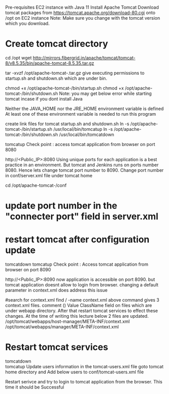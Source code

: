Pre-requisites
EC2 instance with Java 11
Install Apache Tomcat
Download tomcat packages from https://tomcat.apache.org/download-80.cgi onto /opt on EC2 instance
Note: Make sure you change <version> with the tomcat version which you download.

# Create tomcat directory
cd /opt
wget http://mirrors.fibergrid.in/apache/tomcat/tomcat-8/v8.5.35/bin/apache-tomcat-8.5.35.tar.gz
  
tar -xvzf /opt/apache-tomcat-<version>.tar.gz
give executing permissions to startup.sh and shutdown.sh which are under bin.
  
chmod +x /opt/apache-tomcat-<version>/bin/startup.sh 
chmod +x /opt/apache-tomcat-<version>/bin/shutdown.sh
Note: you may get below error while starting tomcat incase if you dont install Java
  
Neither the JAVA_HOME nor the JRE_HOME environment variable is defined At least one of these environment variable is needed to run this program

create link files for tomcat startup.sh and shutdown.sh
ln -s /opt/apache-tomcat-<version>/bin/startup.sh /usr/local/bin/tomcatup
ln -s /opt/apache-tomcat-<version>/bin/shutdown.sh /usr/local/bin/tomcatdown
  
tomcatup
Check point :
access tomcat application from browser on port 8080

http://<Public_IP>:8080
Using unique ports for each application is a best practice in an environment. But tomcat and Jenkins runs on ports number 8080. Hence lets change tomcat port number to 8090. Change port number in conf/server.xml file under tomcat home

  
cd /opt/apache-tomcat-<version>/conf
# update port number in the "connecter port" field in server.xml
# restart tomcat after configuration update
tomcatdown
tomcatup
Check point :
Access tomcat application from browser on port 8090

http://<Public_IP>:8090
now application is accessible on port 8090. but tomcat application doesnt allow to login from browser. changing a default parameter in context.xml does address this issue

#search for context.xml
find / -name context.xml
above command gives 3 context.xml files. comment () Value ClassName field on files which are under webapp directory. After that restart tomcat services to effect these changes. At the time of writing this lecture below 2 files are updated.
/opt/tomcat/webapps/host-manager/META-INF/context.xml
/opt/tomcat/webapps/manager/META-INF/context.xml

# Restart tomcat services
tomcatdown  
tomcatup
Update users information in the tomcat-users.xml file goto tomcat home directory and Add below users to conf/tomcat-users.xml file
  
  
 <role rolename="manager-gui"/>
 <role rolename="manager-script"/>
 <role rolename="manager-jmx"/>
 <role rolename="manager-status"/>
 <user username="admin" password="admin" roles="manager-gui, manager-script, manager-jmx, manager-status"/>
 <user username="deployer" password="deployer" roles="manager-script"/>
 <user username="tomcat" password="s3cret" roles="manager-gui"/>
Restart serivce and try to login to tomcat application from the browser. This time it should be Successful
